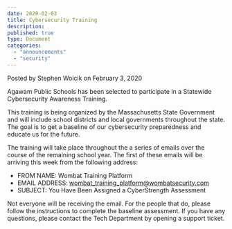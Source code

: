 ```yaml
---
date: 2020-02-03
title: Cybersecurity Training
description:
published: true
type: Document
categories:
  - "announcements"
  - "security"
---
```

Posted by Stephen Woicik on February 3, 2020

Agawam Public Schools has been selected to participate in a Statewide Cybersecurity Awareness Training.

This training is being organized by the Massachusetts State Government and will include school districts and local governments throughout the state. The goal is to get a baseline of our cybersecurity preparedness and educate us for the future.

The training will take place throughout the a series of emails over the course of the remaining school year. The first of these emails will be arriving this week from the following address:

- FROM NAME: Wombat Training Platform
- EMAIL ADDRESS: wombat_training_platform@wombatsecurity.com
- SUBJECT: You Have Been Assigned a CyberStrength Assessment

Not everyone will be receiving the email. For the people that do, please follow the instructions to complete the baseline assessment. If you have any questions, please contact the Tech Department by opening a support ticket.
